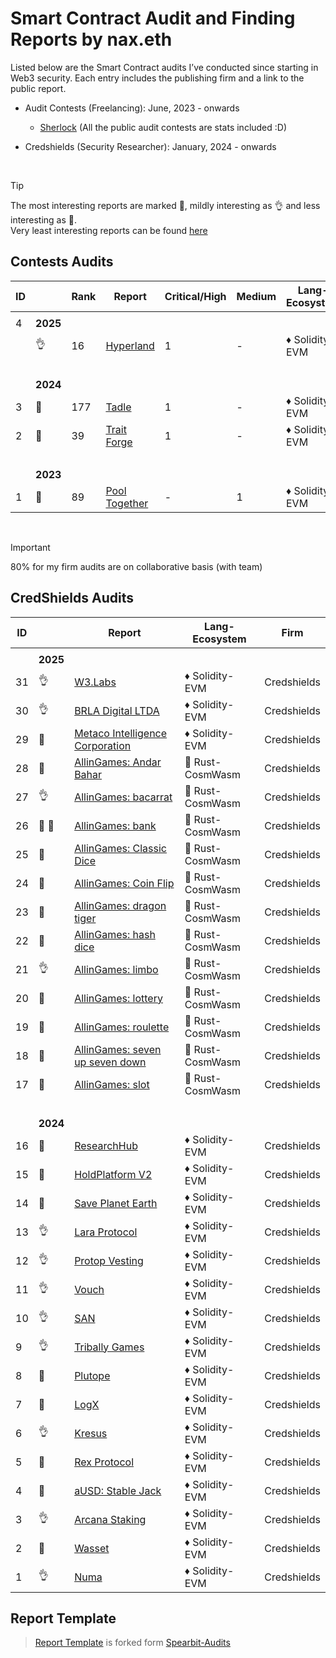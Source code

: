 # Smart Contract Audit and Finding Reports by nax.eth

Listed below are the Smart Contract audits I’ve conducted since starting in Web3 security. Each entry includes the publishing firm and a link to the public report.

- Audit Contests (Freelancing): June, 2023 - onwards

  - [Sherlock](https://audits.sherlock.xyz/watson/namx05) (All the public audit contests are stats included :D)

- Credshields (Security Researcher): January, 2024 - onwards

<br>

> [!TIP]
> The most interesting reports are marked 💎, mildly interesting as 👌 and less interesting as 📰. <br>
> Very least interesting reports can be found [here](/least_interesting_reports/README.md)

## Contests Audits

| ID  |             | Rank | Report                                                                                                           | Critical/High | Medium | Lang-Ecosystem | Platform  |
| --- | ----------- | ---- | ---------------------------------------------------------------------------------------------------------------- | ------------- | ------ | -------------- | --------- |
|     |             |      |                                                                                                                  |               |        |                |           |
| 4   | <b>2025</b> |
|     | 👌          | 16   | [Hyperland](https://cantina.xyz/competitions/cd180bb3-5d7d-46ed-8b99-d905e54a9d0b/leaderboard)                   | 1             | -      | ♦ Solidity-EVM | Cantina   |
|     | <br>        |
|     | <b>2024</b> |
| 3   | 💎          | 177  | [Tadle](https://codehawks.cyfrin.io/c/2024-08-tadle/results?lt=contest&page=1&sc=reward&sj=reward&t=leaderboard) | 1             | -      | ♦ Solidity-EVM | CodeHawks |
| 2   | 💎          | 39   | [Trait Forge](https://code4rena.com/audits/2024-07-traitforge)                                                   | 1             | -      | ♦ Solidity-EVM | CodeArena |
|     | <br>        |
|     | <b>2023</b> |
| 1   | 📰          | 89   | [Pool Together](https://code4rena.com/audits/2023-07-pooltogether)                                               | -             | 1      | ♦ Solidity-EVM | CodeArena |

<br>

> [!IMPORTANT]
> 80% for my firm audits are on collaborative basis (with team)

## CredShields Audits

| ID  |             | Report                                                                                                                                            | Lang-Ecosystem   | Firm        |
| --- | ----------- | ------------------------------------------------------------------------------------------------------------------------------------------------- | ---------------- | ----------- |
|     |             |
|     | <b>2025</b> |
| 31  | 👌          | [W3.Labs](https://github.com/Credshields/audit-reports/blob/master/W3.labs_Final_Audit_Report.pdf)                                                | ♦ Solidity-EVM   | Credshields |
| 30  | 👌          | [BRLA Digital LTDA](https://github.com/Credshields/audit-reports/blob/master/BRLA_Final_Audit_Report.pdf)                                         | ♦ Solidity-EVM   | Credshields |
| 29  | 💎          | [Metaco Intelligence Corporation](https://github.com/Credshields/audit-reports/blob/master/Zoth_Final_Audit_Report.pdf)                           | ♦ Solidity-EVM   | Credshields |
| 28  | 📰          | [AllinGames: Andar Bahar](https://github.com/Credshields/audit-reports/blob/master/AllInGames_Andar_Bahar_Final_Audit_Report.pdf)                 | 🦀 Rust-CosmWasm | Credshields |
| 27  | 👌          | [AllinGames: bacarrat](https://github.com/Credshields/audit-reports/blob/master/AllInGames_Baccarat_Final_Audit_Report.pdf)                       | 🦀 Rust-CosmWasm | Credshields |
| 26  | 💎 💎       | [AllinGames: bank](https://github.com/Credshields/audit-reports/blob/master/AllInGames_Bank_Final_Audit_Report.pdf)                               | 🦀 Rust-CosmWasm | Credshields |
| 25  | 💎          | [AllinGames: Classic Dice](https://github.com/Credshields/audit-reports/blob/master/AllInGames_Classic_Dice_Final_Audit_Report.pdf)               | 🦀 Rust-CosmWasm | Credshields |
| 24  | 💎          | [AllinGames: Coin Flip](https://github.com/Credshields/audit-reports/blob/master/AllInGames_Coin_Flip_Final_Audit_Report.pdf)                     | 🦀 Rust-CosmWasm | Credshields |
| 23  | 📰          | [AllinGames: dragon tiger](https://github.com/Credshields/audit-reports/blob/master/AllInGames_Dragon_Tiger_Final_Audit_Report.pdf)               | 🦀 Rust-CosmWasm | Credshields |
| 22  | 💎          | [AllinGames: hash dice](https://github.com/Credshields/audit-reports/blob/master/AllInGames_Hash_Dice_Final_Audit_Report.pdf)                     | 🦀 Rust-CosmWasm | Credshields |
| 21  | 👌          | [AllinGames: limbo](https://github.com/Credshields/audit-reports/blob/master/AllInGames_Limbo_Final_Audit_Report.pdf)                             | 🦀 Rust-CosmWasm | Credshields |
| 20  | 💎          | [AllinGames: lottery](https://github.com/Credshields/audit-reports/blob/master/AllInGames_Lottery_Final_Audit_Report.pdf)                         | 🦀 Rust-CosmWasm | Credshields |
| 19  | 📰          | [AllinGames: roulette](https://github.com/Credshields/audit-reports/blob/master/AllInGames_Roulette_Final_Audit_Report.pdf)                       | 🦀 Rust-CosmWasm | Credshields |
| 18  | 📰          | [AllinGames: seven up seven down](https://github.com/Credshields/audit-reports/blob/master/AllInGames_Seven_Up_Seven_Down_Final_Audit_Report.pdf) | 🦀 Rust-CosmWasm | Credshields |
| 17  | 📰          | [AllinGames: slot](https://github.com/Credshields/audit-reports/blob/master/AllInGames_Slots_Final_Audit_Report.pdf)                              | 🦀 Rust-CosmWasm | Credshields |
|     | <br>        |
|     | <b>2024</b> |
| 16  | 📰          | [ResearchHub](https://github.com/Credshields/audit-reports/blob/master/ResearchHub_SmartContract_Final_Audit_Report.pdf)                          | ♦ Solidity-EVM   | Credshields |
| 15  | 📰          | [HoldPlatform V2](https://github.com/Credshields/audit-reports/blob/master/HoldPlatform_Final_Audit_Report.pdf)                                   | ♦ Solidity-EVM   | Credshields |
| 14  | 💎          | [Save Planet Earth](https://github.com/Credshields/audit-reports/blob/master/SPE_Smart_Contract_Final_Audit_Report.pdf)                           | ♦ Solidity-EVM   | Credshields |
| 13  | 👌          | [Lara Protocol](https://github.com/Credshields/audit-reports/blob/master/Lara_Liquid_Staking_Final_Audit_Report.pdf)                              | ♦ Solidity-EVM   | Credshields |
| 12  | 👌          | [Protop Vesting](https://github.com/Credshields/audit-reports/blob/master/Protop_Vesting_Contracts_Final_Report.pdf)                              | ♦ Solidity-EVM   | Credshields |
| 11  | 👌          | [Vouch](https://github.com/Credshields/audit-reports/blob/master/Vouch_Contract_Final_Audit_Report.pdf)                                           | ♦ Solidity-EVM   | Credshields |
| 10  | 👌          | [SAN](https://github.com/Credshields/audit-reports/blob/master/SAN_Final_Report.pdf)                                                              | ♦ Solidity-EVM   | Credshields |
| 9   | 👌          | [Tribally Games](https://github.com/Credshields/audit-reports/blob/master/Tribally_Games_Final_Report.pdf)                                        | ♦ Solidity-EVM   | Credshields |
| 8   | 💎          | [Plutope](https://github.com/Credshields/audit-reports/blob/master/Plutope_Final_Audit_Report.pdf)                                                | ♦ Solidity-EVM   | Credshields |
| 7   | 💎          | [LogX](https://github.com/Credshields/audit-reports/blob/4d34781e41a23c270314fac5aced61fc24370f4c/LogX_Token_Final_Report.pdf)                    | ♦ Solidity-EVM   | Credshields |
| 6   | 👌          | [Kresus](https://github.com/Credshields/audit-reports/blob/master/Kresus_Final_Audit_Report.pdf)                                                  | ♦ Solidity-EVM   | Credshields |
| 5   | 💎          | [Rex Protocol](https://github.com/Credshields/audit-reports/blob/master/Rex_Exchange_Final_Audit_Report.pdf)                                      | ♦ Solidity-EVM   | Credshields |
| 4   | 💎          | [aUSD: Stable Jack](https://github.com/Credshields/audit-reports/blob/master/aUSD_SC_Final_Audit_Report.pdf)                                      | ♦ Solidity-EVM   | Credshields |
| 3   | 👌          | [Arcana Staking](https://github.com/Credshields/audit-reports/blob/master/Arcana_Staking_Contract_Final_Audit_Report.pdf)                         | ♦ Solidity-EVM   | Credshields |
| 2   | 💎          | [Wasset](https://github.com/Credshields/audit-reports/blob/master/Wasset_Final_Audit_Report.pdf)                                                  | ♦ Solidity-EVM   | Credshields |
| 1   | 👌          | [Numa](https://github.com/Credshields/audit-reports/blob/master/Numa_Final_Audit_Report.pdf)                                                      | ♦ Solidity-EVM   | Credshields |

## Report Template

> [Report Template](Report_Template.md) is forked form [Spearbit-Audits](https://github.com/spearbit-audits/report-template/blob/main/report.md)

<br>
